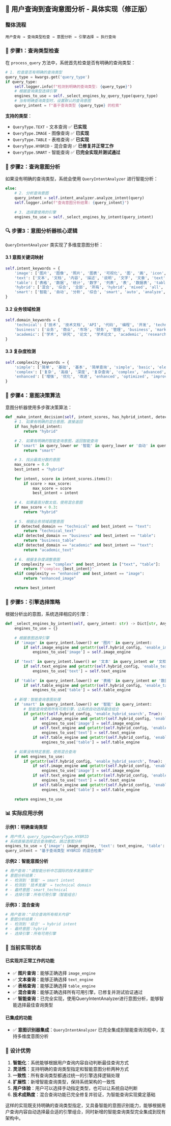## 🧠 **用户查询到查询意图分析 - 具体实现（修正版）**

### **整体流程**

```
用户查询 → 查询类型检查 → 意图分析 → 引擎选择 → 执行查询
```

### 🎯 **步骤1：查询类型检查**

在 `process_query` 方法中，系统首先检查是否有明确的查询类型：

```python
# 1. 检查是否有明确的查询类型
query_type = kwargs.get('query_type')
if query_type:
    self.logger.info(f"检测到明确的查询类型: {query_type}")
    # 根据查询类型选择引擎
    engines_to_use = self._select_engines_by_query_type(query_type)
    # 当有明确查询类型时，设置默认的查询意图
    query_intent = f"基于查询类型 {query_type} 的检索"
```

**支持的类型**：
- `QueryType.TEXT` - 文本查询 ✅ **已实现**
- `QueryType.IMAGE` - 图像查询 ✅ **已实现**  
- `QueryType.TABLE` - 表格查询 ✅ **已实现**
- `QueryType.HYBRID` - 混合查询 ✅ **已修复并正常工作**
- `QueryType.SMART` - 智能查询 ✅ **已完全实现并测试通过**

### 🧠 **步骤2：查询意图分析**

如果没有明确的查询类型，系统会使用 `QueryIntentAnalyzer` 进行智能分析：

```python
else:
    # 2. 分析查询意图
    query_intent = self.intent_analyzer.analyze_intent(query)
    self.logger.info(f"查询意图分析结果: {query_intent}")
    
    # 3. 选择要使用的引擎
    engines_to_use = self._select_engines_by_intent(query_intent)
```

### 🔍 **步骤3：意图分析器核心逻辑**

`QueryIntentAnalyzer` 类实现了多维度意图分析：

#### **3.1 意图关键词映射**
```python
self.intent_keywords = {
    'image': ['图片', '图像', '照片', '图表', '可视化', '图', '画', 'icon', 'image', 'picture', 'chart', 'figure'],
    'text': ['文本', '文档', '内容', '描述', '说明', '文字', '文章', 'text', 'document', 'content'],
    'table': ['表格', '数据', '统计', '数字', '列表', '表', '数据表', 'table', 'data', 'statistics'],
    'hybrid': ['混合', '综合', '全部', '所有', 'hybrid', 'mixed', 'all', 'comprehensive'],
    'smart': ['智能', '自动', '分析', '综合', 'smart', 'auto', 'analyze', 'comprehensive']  # 新增智能查询关键词
}
```

#### **3.2 业务领域检测**
```python
self.domain_keywords = {
    'technical': ['技术', '技术文档', 'API', '代码', '编程', '开发', 'technical', 'api', 'code', 'development'],
    'business': ['业务', '商业', '市场', '财务', '管理', 'business', 'market', 'finance', 'management'],
    'academic': ['学术', '研究', '论文', '学术论文', 'academic', 'research', 'paper', 'thesis']
}
```

#### **3.3 复杂度检测**
```python
self.complexity_keywords = {
    'simple': ['简单', '基础', '基本', '简单查询', 'simple', 'basic', 'elementary'],
    'complex': ['复杂', '高级', '深度', '复杂查询', 'complex', 'advanced', 'deep'],
    'enhanced': ['增强', '优化', '改进', 'enhanced', 'optimized', 'improved']
}
```

### 🎯 **步骤4：意图决策算法**

意图分析器使用多步骤决策算法：

```python
def _make_intent_decision(self, intent_scores, has_hybrid_intent, detected_domain, complexity, enhanced_content_type, query_lower):
    # 1. 如果有明确的混合意图，直接返回
    if has_hybrid_intent:
        return "hybrid"
    
    # 2. 如果有明确的智能查询意图，返回智能查询
    if 'smart' in query_lower or '智能' in query_lower or '自动' in query_lower:
        return "smart"
    
    # 3. 找出最高分数的意图
    max_score = 0.0
    best_intent = "hybrid"
    
    for intent, score in intent_scores.items():
        if score > max_score:
            max_score = score
            best_intent = intent
    
    # 4. 如果最高分数太低，使用混合意图
    if max_score < 0.3:
        return "hybrid"
    
    # 5. 根据业务领域调整意图
    if detected_domain == "technical" and best_intent == "text":
        return "technical_text"
    elif detected_domain == "business" and best_intent == "table":
        return "business_table"
    elif detected_domain == "academic" and best_intent == "text":
        return "academic_text"
    
    # 6. 根据复杂度调整意图
    if complexity == "complex" and best_intent in ["text", "table"]:
        return f"complex_{best_intent}"
    elif complexity == "enhanced" and best_intent == "image":
        return "enhanced_image"
    
    return best_intent
```

### 🔧 **步骤5：引擎选择策略**

根据分析出的意图，系统选择相应的引擎：

```python
def _select_engines_by_intent(self, query_intent: str) -> Dict[str, Any]:
    engines_to_use = {}
    
    # 根据意图选择引擎
    if 'image' in query_intent.lower() or '图片' in query_intent:
        if self.image_engine and getattr(self.hybrid_config, 'enable_image_search', True):
            engines_to_use['image'] = self.image_engine
    
    if 'text' in query_intent.lower() or '文本' in query_intent or '文档' in query_intent:
        if self.text_engine and getattr(self.hybrid_config, 'enable_text_search', True):
            engines_to_use['text'] = self.text_engine
    
    if 'table' in query_intent.lower() or '表格' in query_intent or '数据' in query_intent:
        if self.table_engine and getattr(self.hybrid_config, 'enable_table_search', True):
            engines_to_use['table'] = self.table_engine
    
    # 新增：智能查询意图处理
    if 'smart' in query_intent.lower() or '智能' in query_intent:
        # 智能查询使用所有可用引擎，让系统自动选择最佳组合
        if getattr(self.hybrid_config, 'enable_hybrid_search', True):
            if self.image_engine and getattr(self.hybrid_config, 'enable_image_search', True):
                engines_to_use['image'] = self.image_engine
            if self.text_engine and getattr(self.hybrid_config, 'enable_text_search', True):
                engines_to_use['text'] = self.text_engine
            if self.table_engine and getattr(self.hybrid_config, 'enable_table_search', True):
                engines_to_use['table'] = self.table_engine
    
    # 如果没有特定意图，使用混合查询
    if not engines_to_use:
        if getattr(self.hybrid_config, 'enable_hybrid_search', True):
            if self.image_engine and getattr(self.hybrid_config, 'enable_image_search', True):
                engines_to_use['image'] = self.image_engine
            if self.text_engine and getattr(self.hybrid_config, 'enable_text_search', True):
                engines_to_use['text'] = self.text_engine
            if self.table_engine and getattr(self.hybrid_config, 'enable_table_search', True):
                engines_to_use['table'] = self.table_engine
    
    return engines_to_use
```

### 📊 **实际应用示例**

**示例1：明确查询类型**
```python
# 用户传入 query_type=QueryType.HYBRID
# 系统直接选择混合查询模式，跳过意图分析
engines_to_use = {'image': image_engine, 'text': text_engine, 'table': table_engine}
query_intent = "基于查询类型 HYBRID 的混合检索"
```

**示例2：智能意图分析**
```python
# 用户查询："请智能分析中芯国际的技术发展情况"
# 意图分析结果：
# - 检测到 '智能' → smart intent
# - 检测到 '技术发展' → technical domain
# - 最终意图：smart_technical
# - 选择引擎：所有可用引擎（智能组合）
```

**示例3：混合查询**
```python
# 用户查询："综合查询所有相关内容"
# 意图分析结果：
# - 检测到 '综合' → hybrid intent
# - 最终意图：hybrid
# - 选择引擎：所有可用引擎
```

### 🎯 **当前实现状态**

#### **已实现并正常工作的功能**
- ✅ **图片查询**：能够正确选择 `image_engine`
- ✅ **文本查询**：能够正确选择 `text_engine`
- ✅ **表格查询**：能够正确选择 `table_engine`
- ✅ **混合查询**：能够正确选择所有可用引擎，已修复并测试验证通过
- ✅ **智能查询**：已完全实现，使用QueryIntentAnalyzer进行意图分析，能够智能选择最佳查询类型

#### **已集成的功能**
- ✅ **意图识别器集成**：`QueryIntentAnalyzer` 已完全集成到智能查询流程中，支持多维度意图分析

### 🚀 **设计优势**

1. **智能化**：系统能够根据用户查询内容自动判断最佳查询方式
2. **灵活性**：支持明确的查询类型指定和智能意图分析两种方式
3. **一致性**：所有查询类型都通过统一的引擎选择逻辑处理
4. **扩展性**：新增智能查询类型，保持系统架构的一致性
5. **用户体验**：用户可以选择手动指定类型，也可以让系统自动判断
6. **技术成熟度**：混合查询功能已完全修复并验证，为智能查询实现奠定基础

这样的实现既支持明确的查询类型指定，又具备智能的意图识别能力，能够根据用户查询内容自动选择最合适的引擎组合，同时新增的智能查询类型完全集成到现有架构中。






